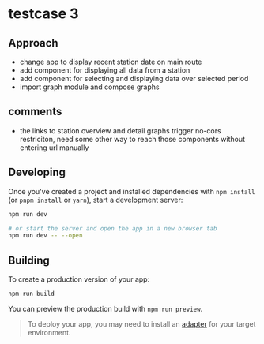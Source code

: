 # testcase 3

## Approach

- change app to display recent station date on main route
- add component for displaying all data from a station
- add component for selecting and displaying data over selected period
- import graph module and compose graphs

## comments

- the links to station overview and detail graphs trigger no-cors restriciton, need some other way to reach those components without entering url manually

## Developing

Once you've created a project and installed dependencies with `npm install` (or `pnpm install` or `yarn`), start a development server:

```bash
npm run dev

# or start the server and open the app in a new browser tab
npm run dev -- --open
```

## Building

To create a production version of your app:

```bash
npm run build
```

You can preview the production build with `npm run preview`.

> To deploy your app, you may need to install an [adapter](https://kit.svelte.dev/docs/adapters) for your target environment.